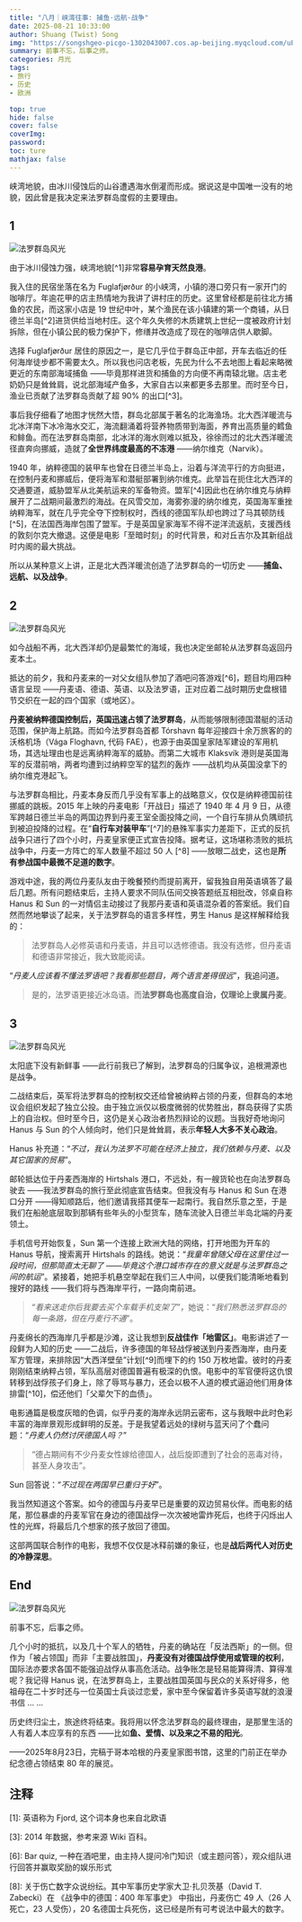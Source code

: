 ```yaml
---
title: "八月｜峡湾往事: 捕鱼·远航·战争"
date: 2025-08-21 10:33:00
author: Shuang (Twist) Song
img: "https://songshgeo-picgo-1302043007.cos.ap-beijing.myqcloud.com/uPic/991E0768-F4CF-4DA2-BD15-BDD4E04CF71B_1_105_c.jpeg"
summary: 前事不忘，后事之师。
categories: 月光
tags:
- 旅行
- 历史
- 欧洲

top: true
hide: false
cover: false
coverImg: 
password: 
toc: ture
mathjax: false
---
```


峡湾地貌，由冰川侵蚀后的山谷遭遇海水倒灌而形成。据说这是中国唯一没有的地貌，因此曾是我决定来法罗群岛度假的主要理由。

## 1

![法罗群岛风光](https://songshgeo-picgo-1302043007.cos.ap-beijing.myqcloud.com/uPic/991E0768-F4CF-4DA2-BD15-BDD4E04CF71B_1_105_c.jpeg)

由于冰川侵蚀力强，峡湾地貌[^1]非常**容易孕育天然良港**。

我入住的民宿坐落在名为 Fuglafjørður 的小峡湾，小镇的港口旁只有一家开门的咖啡厅。年逾花甲的店主热情地为我讲了讲村庄的历史。这里曾经都是前往北方捕鱼的农民，而这家小店是 19 世纪中叶，某个渔民在该小镇建的第一个商铺，从日德兰半岛[^2]进货供给当地村庄。这个年久失修的木质建筑上世纪一度被政府计划拆除，但在小镇公民的极力保护下，修缮并改造成了现在的咖啡店供人歇脚。

选择 Fuglafjørður 居住的原因之一，是它几乎位于群岛正中部，开车去临近的任何海岸徒步都不需要太久。所以我也问店老板，先民为什么不去地图上看起来略微更近的东南部海域捕鱼 ——毕竟那样进货和捕鱼的方向便不再南辕北辙。店主老奶奶只是耸耸肩，说北部海域产鱼多，大家自古以来都更多去那里。而时至今日，渔业已贡献了法罗群岛贡献了超 90% 的出口[^3]。

事后我仔细看了地图才恍然大悟，群岛北部属于著名的北海渔场。北大西洋暖流与北冰洋南下冰冷海水交汇，海流翻涌着将营养物质带到海面，养育出高质量的鳕鱼和鲱鱼。而在法罗群岛南部，北冰洋的海水则难以抵及，徐徐而过的北大西洋暖流径直奔向挪威，造就了**全世界纬度最高的不冻港** ——纳尔维克（Narvik）。

1940 年，纳粹德国的装甲车也曾在日德兰半岛上，沿着与洋流平行的方向挺进，在控制丹麦和挪威后，便将海军和潜艇部署到纳尔维克。此举旨在扼住北大西洋的交通要道，威胁盟军从北美航运来的军备物资。盟军[^4]因此也在纳尔维克与纳粹展开了二战期间最激烈的海战。在风雪交加，海雾弥漫的纳尔维克，英国海军重挫纳粹海军，就在几乎完全夺下控制权时，西线的德国军队却也跨过了马其顿防线[^5]，在法国西海岸包围了盟军。于是英国皇家海军不得不逆洋流返航，支援西线的敦刻尔克大撤退。这便是电影「至暗时刻」的时代背景，和对丘吉尔及其新组战时内阁的最大挑战。

所以从某种意义上讲，正是北大西洋暖流创造了法罗群岛的一切历史 ——**捕鱼、远航、以及战争**。

## 2

![法罗群岛风光](https://songshgeo-picgo-1302043007.cos.ap-beijing.myqcloud.com/uPic/752F8F0B-4714-49AF-AE38-80F335C1A361_1_105_c.jpeg)

如今战船不再，北大西洋却仍是最繁忙的海域，我也决定坐邮轮从法罗群岛返回丹麦本土。

抵达的前夕，我和丹麦来的一对父女组队参加了酒吧问答游戏[^6]，题目均用四种语言呈现 ——丹麦语、德语、英语、以及法罗语，正对应着二战时期历史盘根错节交织在一起的四个国家（或地区）。

**丹麦被纳粹德国控制后，英国迅速占领了法罗群岛**，从而能够限制德国潜艇的活动范围，保护海上航路。而如今法罗群岛首都 Tórshavn 每年迎接四十余万旅客的的沃格机场（Vága Floghavn, 代码 FAE），也源于由英国皇家陆军建设的军用机场，其选址理由也是远离纳粹海军的威胁。而第二大城市 Klaksvík 港则是英国海军的反潜前哨，两者均遭到过纳粹空军的猛烈的轰炸 ——战机均从英国没拿下的纳尔维克港起飞。

与法罗群岛相比，丹麦本身反而几乎没有军事上的战略意义，仅仅是纳粹德国前往挪威的跳板。2015 年上映的丹麦电影「开战日」描述了 1940 年 4 月 9 日，从德军跨越日德兰半岛的两国边界到丹麦王室全面投降之间，一个自行车排从负隅顽抗到被迫投降的过程。在“**自行车对装甲车**”[^7]的悬殊军事实力差距下，正式的反抗战争只进行了四个小时，丹麦皇家便正式宣告投降。据考证，这场堪称溃败的抵抗战争中，丹麦一方阵亡的军人数量不超过 50 人 [^8] ——放眼二战史，这也是**所有参战国中最微不足道的数字**。

游戏中途，我的两位丹麦队友由于晚餐预约而提前离开，留我独自用英语填答了最后几题。所有问题结束后，主持人要求不同队伍间交换答题纸互相批改，邻桌自称 Hanus 和 Sun 的一对情侣主动接过了我那丹麦语和英语混杂着的答案纸。我们自然而然地攀谈了起来，关于法罗群岛的语言多样性，男生 Hanus 是这样解释给我的：

> 法罗群岛人必修英语和丹麦语，并且可以选修德语。我没有选修，但丹麦语和德语非常接近，我大致能阅读。

“*丹麦人应该看不懂法罗语吧？我看那些题目，两个语言差得很远*”，我追问道。

> 是的，法罗语更接近冰岛语。而**法罗群岛也高度自治，仅理论上隶属丹麦**。

## 3

![法罗群岛风光](https://songshgeo-picgo-1302043007.cos.ap-beijing.myqcloud.com/uPic/C5FCFAF4-7D67-4D9D-971D-5AE367B2DB45_1_105_c.jpeg)

太阳底下没有新鲜事 ——此行前我已了解到，法罗群岛的归属争议，追根溯源也是战争。

二战结束后，英军将法罗群岛的控制权交还给曾被纳粹占领的丹麦，但群岛的本地议会组织发起了独立公投。由于独立派仅以极度微弱的优势胜出，群岛获得了实质上的自治权。但时至今日，这仍是关心政治者热烈辩论的议题。当我好奇地询问 Hanus 与 Sun 的个人倾向时，他们只是耸耸肩，表示**年轻人大多不关心政治**。

Hanus 补充道：“*不过，我认为法罗不可能在经济上独立，我们依赖与丹麦、以及其它国家的贸易*”。

邮轮抵达位于丹麦西海岸的 Hirtshals 港口，不远处，有一艘货轮也在向法罗群岛驶去 ——我法罗群岛的旅行至此彻底宣告结束。但我没有与 Hanus 和 Sun 在港口分开 ——得知顺路后，他们邀请我搭其便车一起南行。我自然乐意之至，于是我们在船舱底层取到那辆有些年头的小型货车，随车流驶入日德兰半岛北端的丹麦领土。

手机信号开始恢复，Sun 第一个连接上欧洲大陆的网络，打开地图为开车的 Hanus 导航，搜索离开 Hirtshals 的路线。她说：“*我童年曾随父母在这里住过一段时间，但那简直太无聊了 ——毕竟这个港口城市存在的意义就是与法罗群岛之间的航运*”。紧接着，她把手机悬空举起在我们三人中间，以便我们能清晰地看到搜好的路线 ——我们将与西海岸平行，一路向南前进。

> “*看来送走你后我要去买个车载手机支架了*”，她说：“*我们熟悉法罗群岛的每一条路，但在丹麦行不通*”。

丹麦绵长的西海岸几乎都是沙滩，这让我想到**反战佳作「地雷区」**。电影讲述了一段鲜为人知的历史 ——二战后，许多德国的年轻战俘被送到丹麦西海岸，由丹麦军方管理，来排除因“大西洋壁垒”计划[^9]而埋下的约 150 万枚地雷。彼时的丹麦刚刚结束纳粹占领，军队高层对德国普遍有极深的仇恨。电影中的军官便将这仇恨转移到战俘孩子们身上，除了辱骂与暴力，还会以极不人道的模式逼迫他们用身体排雷[^10]，偿还他们「父辈欠下的血债」。

电影通篇是极度灰暗的色调，似乎丹麦的海岸永远阴云密布，这与我眼中此时色彩丰富的海岸景观形成鲜明的反差。于是我望着远处的绿树与蓝天问了个蠢问题：“*丹麦人仍然讨厌德国人吗？*”

> “德占期间有不少丹麦女性嫁给德国人，战后旋即遭到了社会的恶毒对待，甚至人身攻击”。

Sun 回答说：“*不过现在两国早已重归于好*”。

我当然知道这个答案。如今的德国与丹麦早已是重要的双边贸易伙伴。而电影的结尾，那位暴虐的丹麦军官在身边的德国战俘一次次被地雷炸死后，也终于闪烁出人性的光辉，将最后几个想家的孩子放回了德国。

这部两国联合制作的电影，我想不仅仅是冰释前嫌的象征，也是**战后两代人对历史的冷静深思**。

## End

![法罗群岛风光](https://songshgeo-picgo-1302043007.cos.ap-beijing.myqcloud.com/uPic/4BC07B63-540E-49BB-B697-9F28E9E8296A_1_105_c.jpeg)

前事不忘，后事之师。

几个小时的抵抗，以及几十个军人的牺牲，丹麦的确站在「反法西斯」的一侧。但作为「被占领国」而非「主要战胜国」，**丹麦没有对德国战俘使用或管理的权利**，国际法亦要求各国不能强迫战俘从事高危活动。战争账怎是轻易能算得清、算得准呢？我记得 Hanus 说，在法罗群岛上，主要战胜国英国与民众的关系好得多，他祖母在二十岁时还与一位英国士兵谈过恋爱，家中至今保留着许多英语写就的浪漫书信 ... ...

历史终归尘土，旅途终将结束。我将用以怀念法罗群岛的最终理由，是那里生活的人有着人本应享有的东西 ——比如**鱼、爱情、以及来之不易的阳光**。

——2025年8月23日，完稿于哥本哈根的丹麦皇家图书馆，这里的门前正在举办纪念德占领结束 80 年的展览。

## 注释

[1]: 英语称为 Fjord, 这个词本身也来自北欧语

[2]: 即丹麦本土所在并和德国接壤的半岛，位于法罗群岛东南侧。

[3]: 2014 年数据，参考来源 Wiki 百科。

[4]: 以英国皇家海军为主，也有法国、挪威和波兰人员参战。

[5]: 法国为了抵抗德国侵略而修建的绵长防御工事

[6]: Bar quiz, 一种在酒吧里，由主持人提问冷门知识（或主题问答），观众组队进行回答并赢取奖励的娱乐形式

[7]: 《开战日》中反映的这一段抗法西斯历史较为真实，在坦克装甲车还没大规模装备的二战，自行车其实是欧洲各国军队常用的交通工具。

[8]: 关于伤亡数字众说纷纭。其中军事历史学家大卫·扎贝茨基（David T. Zabecki）在 《战争中的德国：400 年军事史》 中指出，丹麦伤亡 49 人（26 人死亡，23 人受伤），20 名德国士兵死伤，这已经是所有可考说法中最大的数字。

[9]: 粹德国在第二次世界大战期间，为防御盟军可能从英国发动对纳粹德国占领下的欧洲的入侵，于1942年至1944年间在欧洲大陆及斯堪的纳维亚半岛沿海修建的大规模海岸防御体系和工事群。

[10]: 据考证，最极端的情况下，普遍存在逼迫德国战俘排队在沙滩上行走，以确定没有未排的地雷

